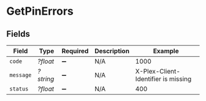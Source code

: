 # GetPinErrors


## Fields

| Field                               | Type                                | Required                            | Description                         | Example                             |
| ----------------------------------- | ----------------------------------- | ----------------------------------- | ----------------------------------- | ----------------------------------- |
| `code`                              | *?float*                            | :heavy_minus_sign:                  | N/A                                 | 1000                                |
| `message`                           | *?string*                           | :heavy_minus_sign:                  | N/A                                 | X-Plex-Client-Identifier is missing |
| `status`                            | *?float*                            | :heavy_minus_sign:                  | N/A                                 | 400                                 |